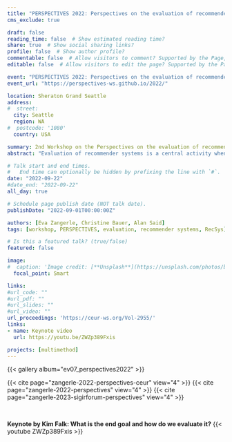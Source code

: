 ```yaml
---
title: "PERSPECTIVES 2022: Perspectives on the evaluation of recommender systems"
cms_exclude: true

draft: false
reading_time: false  # Show estimated reading time?
share: true  # Show social sharing links?
profile: false  # Show author profile?
commentable: false  # Allow visitors to comment? Supported by the Page, Post, and Docs content types.
editable: false  # Allow visitors to edit the page? Supported by the Page, Post, and Docs content types.

event: "PERSPECTIVES 2022: Perspectives on the evaluation of recommender systems, co-located with RecSys 2022"
event_url: "https://perspectives-ws.github.io/2022/"

location: Sheraton Grand Seattle
address:
#  street: 
  city: Seattle
  region: WA
#  postcode: '1080'
  country: USA

summary: 2nd Workshop on the Perspectives on the evaluation of recommender systems, co-located with RecSys 2022.
abstract: "Evaluation of recommender systems is a central activity when developing recommender systems, both in industry and academia. The second edition of the PERSPECTIVES workshop held at RecSys 2022 brought together academia and industry to critically reflect on the evaluation of recommender systems. In the 2022 edition of PERSPECTIVES, we discussed problems and lessons learned, encouraged the exchange of the various perspectives on evaluation, and aimed to move the discourse forward within the community. We deliberately solicited papers reporting a reflection on problems regarding recommender systems evaluation and lessons learned. The workshop featured interactive parts with discussions in small groups as well as in the plenum, both on-site and online, and an industry keynote."

# Talk start and end times.
#   End time can optionally be hidden by prefixing the line with `#`.
date: "2022-09-22"
#date_end: "2022-09-22"
all_day: true

# Schedule page publish date (NOT talk date).
publishDate: "2022-09-01T00:00:00Z"

authors: [Eva Zangerle, Christine Bauer, Alan Said]
tags: [workshop, PERSPECTIVES, evaluation, recommender systems, RecSys]

# Is this a featured talk? (true/false)
featured: false

image:
#  caption: 'Image credit: [**Unsplash**](https://unsplash.com/photos/bzdhc5b3Bxs)'
  focal_point: Smart

links:
#url_code: ""
#url_pdf: ""
#url_slides: ""
#url_video: ""
url_proceedings: 'https://ceur-ws.org/Vol-2955/'
links: 
- name: Keynote video
  url: https://youtu.be/ZWZp389Fxis

projects: [multimethod]
---
```


{{< gallery album="ev07_perspectives2022" >}}

{{< cite page="zangerle-2022-perspectives-ceur" view="4" >}}
{{< cite page="zangerle-2022-perspectives" view="4" >}}
{{< cite page="zangerle-2023-sigirforum-perspectives" view="4" >}}

<br>

**Keynote by Kim Falk: What is the end goal and how do we evaluate it?**
{{< youtube ZWZp389Fxis >}}